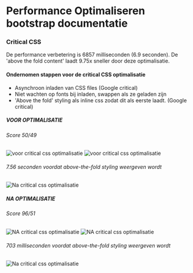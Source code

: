# Performance Optimaliseren bootstrap documentatie
### Critical CSS
De performance verbetering is 6857 milliseconden (6.9 seconden). De 'above the fold content' laadt 9.75x sneller door deze optimalisatie.

#### Ondernomen stappen voor de critical CSS optimalisatie
- Asynchroon inladen van CSS files (Google critical)
- Niet wachten op fonts bij inladen, swappen als ze geladen zijn
- 'Above the fold' styling als inline css zodat dit als eerste laadt. (Google critical)

##### VOOR OPTIMALISATIE
###### Score 50/49
![voor critical css optimalisatie](http://www.kager.io/uploads/minor/performance-matters/critcal-before-ps-mobile.png)
![voor critical css optimalisatie](http://www.kager.io/uploads/minor/performance-matters/critcal-before-ps-desktop.png)

###### 7.56 seconden voordat above-the-fold styling weergeven wordt
![Na critical css optimalisatie](http://www.kager.io/uploads/minor/performance-matters/critical-before.png)

##### NA OPTIMALISATIE
###### Score 96/51
![NA critical css optimalisatie](http://www.kager.io/uploads/minor/performance-matters/critical-after-ps-mobile.png)
![NA critical css optimalisatie](http://www.kager.io/uploads/minor/performance-matters/critcal-after-ps-desktop.png)

###### 703 milliseconden voordat above-the-fold styling weergeven wordt
![Na critical css optimalisatie](http://www.kager.io/uploads/minor/performance-matters/critical-after.png)


